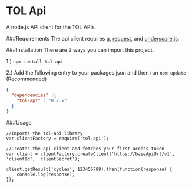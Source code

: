 # TOL Api
A node.js API client for the TOL APIs.

###Requirements
The api client requires [q](https://github.com/kriskowal/q), [request](https://github.com/request/request), and [underscore.js](http://underscorejs.org/).

###Installation
There are 2 ways you can import this project.

1.) ```npm install tol-api```


2.) Add the following entry to your packages.json and then run ```npm update``` (Recommended)

```json
{
  "dependencies" :{
    "tol-api" : "0.7.x"
  }
}
```

###Usage
```nodejs
//Imports the tol-api library
var clientFactory = require('tol-api');

//Creates the api client and fetches your first access token
var client = clientFactory.createClient('https://baseApiUrl/v1', 'clientId', 'clientSecret');

client.getResult('cycles', 123456789).then(function(response) {
    console.log(response);
});
```
